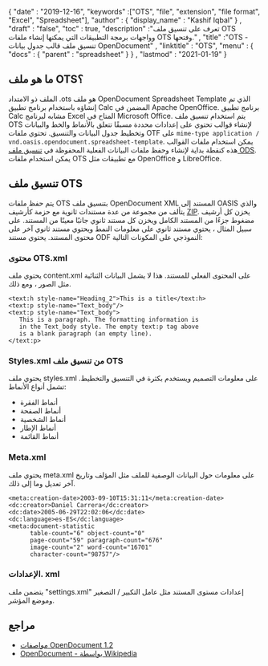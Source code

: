 {
  "date" : "2019-12-16",
  "keywords" :["OTS", "file", "extension", "file format", "Excel", "Spreadsheet"],
  "author" : {
    "display_name" : "Kashif Iqbal"
} ,
  "draft" : "false",
  "toc" : true,
  "description" :"تعرف على تنسيق ملف OTS وواجهات برمجة التطبيقات التي يمكنها إنشاء ملفات OTS وفتحها." ,
  "title" :"OTS - تنسيق ملف قالب جدول بيانات OpenDocument" ,
  "linktitle" : "OTS",
  "menu" : {
    "docs" : {
      "parent" : "spreadsheet"
}
} ,
  "lastmod" : "2021-01-19"
}

## ما هو ملف OTS؟

الملف ذو الامتداد .ots هو ملف OpenDocument Spreadsheet Template الذي تم إنشاؤه باستخدام برنامج تطبيق Calc المضمن في Apache OpenOffice. برنامج تطبيق Calc مشابه لبرنامج Excel المتاح في Microsoft Office. يتم استخدام تنسيق ملف OTS لإنشاء قوالب تحتوي على إعدادات محددة مسبقًا تتعلق بالأنماط والخط والبيانات وتخطيط جدول البيانات والتنسيق. تحتوي ملفات OTF على `mime-type application / vnd.oasis.opendocument.spreadsheet-template`. يمكن استخدام ملفات القوالب هذه كنقطة بداية لإنشاء وحفظ ملفات البيانات الفعلية المحفوظة في [تنسيق ملف ODS](/ar/spreadsheet/ods/). يمكن استخدام ملفات OTS مع تطبيقات مثل OpenOffice و LibreOffice.

## تنسيق ملف OTS

يتم حفظ ملفات OTS بتنسيق ملف OpenDocument XML المستند إلى OASIS والذي يتألف من مجموعة من عدة مستندات ثانوية مع حزمة كأرشيف [ZIP](/ar/compression/zip/). يخزن كل أرشيف مضغوط جزءًا من المستند الكامل ويخزن كل مستند ثانوي جانبًا معينًا من المستند. على سبيل المثال ، يحتوي مستند ثانوي على معلومات النمط ويحتوي مستند ثانوي آخر على محتوى المستند. يحتوي مستند ODF النموذجي على المكونات التالية:

### محتوى OTS.xml

يحتوي ملف content.xml على المحتوى الفعلي للمستند. هذا لا يشمل البيانات الثنائية مثل الصور ، ومع ذلك.
```
<text:h style-name="Heading_2">This is a title</text:h>
<text:p style-name="Text_body"/>
<text:p style-name="Text_body">
   This is a paragraph. The formatting information is
   in the Text_body style. The empty text:p tag above
   is a blank paragraph (an empty line).
</text:p>
```

### Styles.xml من تنسيق ملف OTS

يحتوي ملف styles.xml على معلومات التصميم ويستخدم بكثرة في التنسيق والتخطيط. تشمل أنواع الأنماط:

* أنماط الفقرة
* أنماط الصفحة
* أنماط الشخصية
* أنماط الإطار
* أنماط القائمة

### Meta.xml

يحتوي ملف meta.xml على معلومات حول البيانات الوصفية للملف مثل المؤلف وتاريخ آخر تعديل وما إلى ذلك.
```
<meta:creation-date>2003-09-10T15:31:11</meta:creation-date>
<dc:creator>Daniel Carrera</dc:creator>
<dc:date>2005-06-29T22:02:06</dc:date>
<dc:language>es-ES</dc:language>
<meta:document-statistic
      table-count="6" object-count="0"
      page-count="59" paragraph-count="676"
      image-count="2" word-count="16701"
      character-count="98757"/>
```
### الإعدادات. xml

يتضمن ملف "settings.xml" إعدادات مستوى المستند مثل عامل التكبير / التصغير وموضع المؤشر.

## مراجع ##

* [مواصفات OpenDocument 1.2](https://www.oasis-open.org/standards#opendocumentv1.2)
* [OpenDocument - بواسطة Wikipedia](https://en.wikipedia.org/wiki/OpenDocument)

